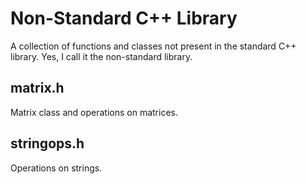 # Non-Standard C++ Library
A collection of functions and classes not present in the standard C++ library. Yes, I call it the non-standard library.
## matrix.h
Matrix class and operations on matrices.
## stringops.h
Operations on strings.
